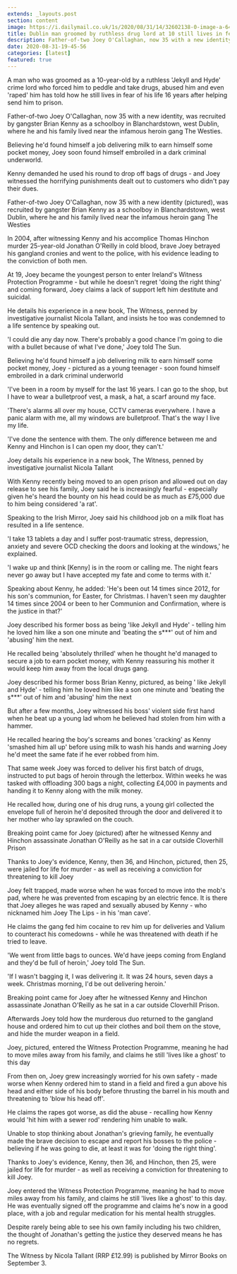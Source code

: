 ```yaml
---
extends: _layouts.post
section: content
image: https://i.dailymail.co.uk/1s/2020/08/31/14/32602138-0-image-a-64_1598879510619.jpg 
title: Dublin man groomed by ruthless drug lord at 10 still lives in fear 
description: Father-of-two Joey O'Callaghan, now 35 with a new identity, was recruited by gangster Brian Kenny as a schoolboy in Blanchardstown, west Dublin. 
date: 2020-08-31-19-45-56 
categories: [latest] 
featured: true 
--- 
```

A man who was groomed as a 10-year-old by a ruthless 'Jekyll and Hyde' crime lord who forced him to peddle and take drugs, abused him and even 'raped' him has told how he still lives in fear of his life 16 years after helping send him to prison.

Father-of-two Joey O'Callaghan, now 35 with a new identity, was recruited by gangster Brian Kenny as a schoolboy in Blanchardstown, west Dublin, where he and his family lived near the infamous heroin gang The Westies.

Believing he'd found himself a job delivering milk to earn himself some pocket money, Joey soon found himself embroiled in a dark criminal underworld. 

Kenny demanded he used his round to drop off bags of drugs - and Joey witnessed the horrifying punishments dealt out to customers who didn't pay their dues.

Father-of-two Joey O'Callaghan, now 35 with a new identity (pictured), was recruited by gangster Brian Kenny as a schoolboy in Blanchardstown, west Dublin, where he and his family lived near the infamous heroin gang The Westies

In 2004, after witnessing Kenny and his accomplice Thomas Hinchon murder 25-year-old Jonathan O'Reilly in cold blood, brave Joey betrayed his gangland cronies and went to the police, with his evidence leading to the conviction of both men.

At 19, Joey became the youngest person to enter Ireland's Witness Protection Programme - but while he doesn't regret 'doing the right thing' and coming forward, Joey claims a lack of support left him destitute and suicidal.

He details his experience in a new book, The Witness, penned by investigative journalist Nicola Tallant, and insists he too was condemned to a life sentence by speaking out.

'I could die any day now. There's probably a good chance I'm going to die with a bullet because of what I've done,' Joey told The Sun.

Believing he'd found himself a job delivering milk to earn himself some pocket money, Joey - pictured as a young teenager - soon found himself embroiled in a dark criminal underworld

'I've been in a room by myself for the last 16 years. I can go to the shop, but I have to wear a bulletproof vest, a mask, a hat, a scarf around my face.

'There's alarms all over my house, CCTV cameras everywhere. I have a panic alarm with me, all my windows are bulletproof. That's the way I live my life.

'I've done the sentence with them. The only difference between me and Kenny and Hinchon is I can open my door, they can't.' 

Joey details his experience in a new book, The Witness, penned by investigative journalist Nicola Tallant

With Kenny recently being moved to an open prison and allowed out on day release to see his family, Joey said he is increasingly fearful - especially given he's heard the bounty on his head could be as much as £75,000 due to him being considered 'a rat'.

Speaking to the Irish Mirror, Joey said his childhood job on a milk float has resulted in a life sentence. 

'I take 13 tablets a day and I suffer post-traumatic stress, depression, anxiety and severe OCD checking the doors and looking at the windows,' he explained.

'I wake up and think [Kenny] is in the room or calling me. The night fears never go away but I have accepted my fate and come to terms with it.' 

Speaking about Kenny, he added: 'He's been out 14 times since 2012, for his son's communion, for Easter, for Christmas. I haven't seen my daughter 14 times since 2004 or been to her Communion and Confirmation, where is the justice in that?'

Joey described his former boss as being 'like Jekyll and Hyde' - telling him he loved him like a son one minute and 'beating the s***' out of him and 'abusing' him the next. 

He recalled being 'absolutely thrilled' when he thought he'd managed to secure a job to earn pocket money, with Kenny reassuring his mother it would keep him away from the local drugs gang.

Joey described his former boss Brian Kenny, pictured, as being ' like Jekyll and Hyde' - telling him he loved him like a son one minute and 'beating the s***' out of him and 'abusing' him the next

But after a few months, Joey witnessed his boss' violent side first hand when he beat up a young lad whom he believed had stolen from him with a hammer.

He recalled hearing the boy's screams and bones 'cracking' as Kenny 'smashed him all up' before using milk to wash his hands and warning Joey he'd meet the same fate if he ever robbed from him. 

That same week Joey was forced to deliver his first batch of drugs, instructed to put bags of heroin through the letterbox. Within weeks he was tasked with offloading 300 bags a night, collecting £4,000 in payments and handing it to Kenny along with the milk money.

He recalled how, during one of his drug runs, a young girl collected the envelope full of heroin he'd deposited through the door and delivered it to her mother who lay sprawled on the couch. 

Breaking point came for Joey (pictured) after he witnessed Kenny and Hinchon assassinate Jonathan O'Reilly as he sat in a car outside Cloverhill Prison

Thanks to Joey's evidence, Kenny, then 36, and Hinchon, pictured, then 25, were jailed for life for murder - as well as receiving a conviction for threatening to kill Joey

Joey felt trapped, made worse when he was forced to move into the mob's pad, where he was prevented from escaping by an electric fence. It is there that Joey alleges he was raped and sexually abused by Kenny - who nicknamed him Joey The Lips - in his 'man cave'.

He claims the gang fed him cocaine to rev him up for deliveries and Valium to counteract his comedowns - while he was threatened with death if he tried to leave. 

'We went from little bags to ounces. We'd have jeeps coming from England and they'd be full of heroin,' Joey told The Sun.

'If I wasn't bagging it, I was delivering it. It was 24 hours, seven days a week. Christmas morning, I'd be out delivering heroin.'

Breaking point came for Joey after he witnessed Kenny and Hinchon assassinate Jonathan O'Reilly as he sat in a car outside Cloverhill Prison.

Afterwards Joey told how the murderous duo returned to the gangland house and ordered him to cut up their clothes and boil them on the stove, and hide the murder weapon in a field.  

Joey, pictured, entered the Witness Protection Programme, meaning he had to move miles away from his family, and claims he still 'lives like a ghost' to this day

From then on, Joey grew increasingly worried for his own safety - made worse when Kenny ordered him to stand in a field and fired a gun above his head and either side of his body before thrusting the barrel in his mouth and threatening to 'blow his head off'.

He claims the rapes got worse, as did the abuse - recalling how Kenny would 'hit him with a sewer rod' rendering him unable to walk.  

Unable to stop thinking about Jonathan's grieving family, he eventually made the brave decision to escape and report his bosses to the police - believing if he was going to die, at least it was for 'doing the right thing'. 

Thanks to Joey's evidence, Kenny, then 36, and Hinchon, then 25, were jailed for life for murder - as well as receiving a conviction for threatening to kill Joey. 

Joey entered the Witness Protection Programme, meaning he had to move miles away from his family, and claims he still 'lives like a ghost' to this day. He was eventually signed off the programme and claims he's now in a good place, with a job and regular medication for his mental health struggles.

Despite rarely being able to see his own family including his two children, the thought of Jonathan's getting the justice they deserved means he has no regrets. 

The Witness by Nicola Tallant (RRP £12.99) is published by Mirror Books on September 3.

